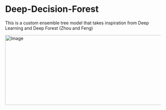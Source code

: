 # Deep-Decision-Forest
This is a custom ensemble tree model that takes inspiration from Deep Learning and Deep Forest (Zhou and Feng) 


<img width="732" height="226" alt="Image" src="https://github.com/user-attachments/assets/ad66b71b-f4de-42b7-a2b5-036d1fce21c1" />
